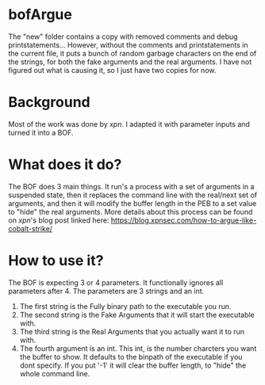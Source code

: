# bofArgue
The "new" folder contains a copy with removed comments and debug printstatements... However, without the comments and printstatements in the current file, it puts a bunch of random garbage characters on the end of the strings, for both the fake arguments and the real arguments. I have not figured out what is causing it, so I just have two copies for now.

# Background
Most of the work was done by _xpn_. I adapted it with parameter inputs and turned it into a BOF.

# What does it do?
The BOF does 3 main things. It run's a process with a set of arguments in a suspended state, then it replaces the command line with the real/next set of arguments, and then it will modify the buffer length in the PEB to a set value to "hide" the real arguments.
More details about this process can be found on _xpn_'s blog post linked here: https://blog.xpnsec.com/how-to-argue-like-cobalt-strike/

# How to use it?
The BOF is expecting 3 or 4 parameters. It functionally ignores all parameters after 4. The parameters are 3 strings and an int.
   1. The first string is the Fully binary path to the executable you run.
   2. The second string is the Fake Arguments that it will start the executable with.
   3. The third string is the Real Arguments that you actually want it to run with.
   4. The fourth argument is an int. This int, is the number charcters you want the buffer to show. It defaults to the binpath of the executable if you dont specify. If you put '-1' it will clear the buffer length, to "hide" the whole command line.
